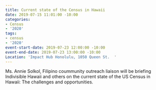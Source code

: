 ```yaml
---
title: Current state of the Census in Hawaii
date: 2019-07-15 11:01:00 -10:00
categories:
- Census
- '2020'
tags:
- census
- '2020'
event-start-date: 2019-07-23 12:00:00 -10:00
event-end-date: 2019-07-23 13:00:00 -10:00
Location: 'Impact Hub Honolulu, 1050 Queen St.  '
---
```


Ms. Annie Solkol, Filipino coummunity outreach liaison will be briefing Indivisible Hawaii and others on the current state of the US Census in Hawaii: The challenges and opportunities.  